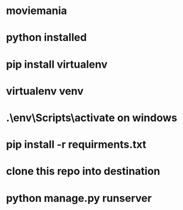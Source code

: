 # moviemania
# python installed
# pip install virtualenv
# virtualenv venv 
# .\env\Scripts\activate  on windows
# pip install -r requirments.txt
# clone this repo into destination
# python manage.py runserver
